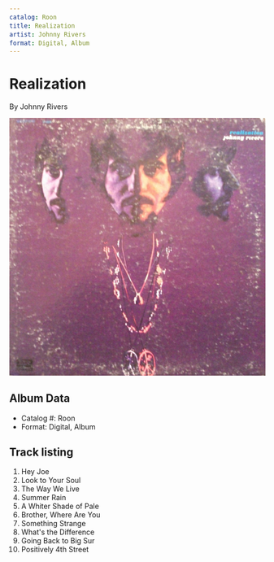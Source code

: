 ```yaml
---
catalog: Roon
title: Realization
artist: Johnny Rivers
format: Digital, Album
---
```


# Realization

By Johnny Rivers

![](../../assets/albumcovers/Johnny_Rivers-Realization.png)

## Album Data

- Catalog #: Roon
- Format: Digital, Album


## Track listing


1. Hey Joe
2. Look to Your Soul
3. The Way We Live
4. Summer Rain
5. A Whiter Shade of Pale
6. Brother, Where Are You
7. Something Strange
8. What's the Difference
9. Going Back to Big Sur
10. Positively 4th Street


